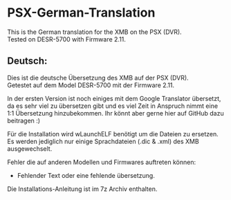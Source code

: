 # PSX-German-Translation
This is the German translation for the XMB on the PSX (DVR). </br>
Tested on DESR-5700 with Firmware 2.11.

## Deutsch: </br>
Dies ist die deutsche Übersetzung des XMB auf der PSX (DVR). </br>
Getestet auf dem Model DESR-5700 mit der Firmware 2.11.

In der ersten Version ist noch einiges mit dem Google Translator übersetzt, da es sehr viel zu übersetzen gibt und es viel Zeit in Anspruch nimmt eine 1:1 Übersetzung hinzubekommen. Ihr könnt aber gerne hier auf GitHub dazu beitragen :)

Für die Installation wird wLaunchELF benötigt um die Dateien zu ersetzen. </br>
Es werden jediglich nur einige Sprachdateien (.dic & .xml) des XMB ausgewechselt. </br>

Fehler die auf anderen Modellen und Firmwares auftreten können:
- Fehlender Text oder eine fehlende übersetzung.

Die Installations-Anleitung ist im 7z Archiv enthalten.
